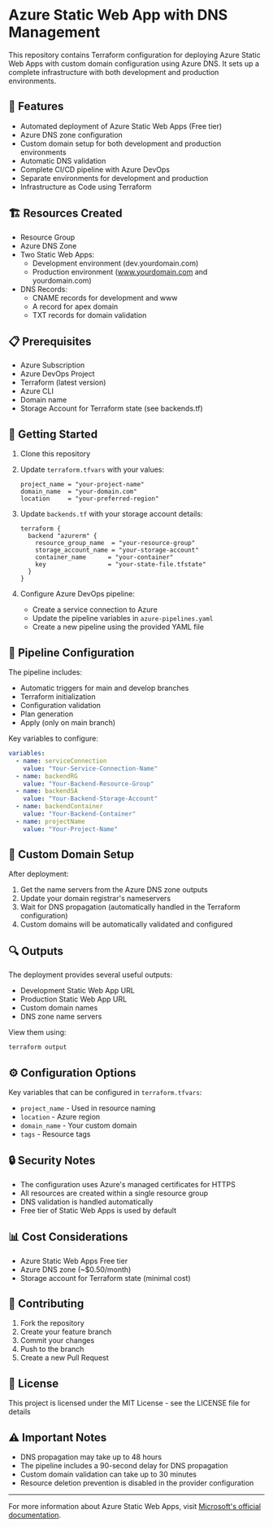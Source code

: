 # Azure Static Web App with DNS Management

This repository contains Terraform configuration for deploying Azure Static Web Apps with custom domain configuration using Azure DNS. It sets up a complete infrastructure with both development and production environments.

## 🎯 Features

- Automated deployment of Azure Static Web Apps (Free tier)
- Azure DNS zone configuration
- Custom domain setup for both development and production environments
- Automatic DNS validation
- Complete CI/CD pipeline with Azure DevOps
- Separate environments for development and production
- Infrastructure as Code using Terraform

## 🏗️ Resources Created

- Resource Group
- Azure DNS Zone
- Two Static Web Apps:
  - Development environment (dev.yourdomain.com)
  - Production environment (www.yourdomain.com and yourdomain.com)
- DNS Records:
  - CNAME records for development and www
  - A record for apex domain
  - TXT records for domain validation

## 📋 Prerequisites

- Azure Subscription
- Azure DevOps Project
- Terraform (latest version)
- Azure CLI
- Domain name
- Storage Account for Terraform state (see backends.tf)

## 🚀 Getting Started

1. Clone this repository
2. Update `terraform.tfvars` with your values:
   ```hcl
   project_name = "your-project-name"
   domain_name  = "your-domain.com"
   location     = "your-preferred-region"
   ```

3. Update `backends.tf` with your storage account details:
   ```hcl
   terraform {
     backend "azurerm" {
       resource_group_name  = "your-resource-group"
       storage_account_name = "your-storage-account"
       container_name      = "your-container"
       key                 = "your-state-file.tfstate"
     }
   }
   ```

4. Configure Azure DevOps pipeline:
   - Create a service connection to Azure
   - Update the pipeline variables in `azure-pipelines.yaml`
   - Create a new pipeline using the provided YAML file

## 🔧 Pipeline Configuration

The pipeline includes:
- Automatic triggers for main and develop branches
- Terraform initialization
- Configuration validation
- Plan generation
- Apply (only on main branch)

Key variables to configure:
```yaml
variables:
  - name: serviceConnection
    value: "Your-Service-Connection-Name"
  - name: backendRG
    value: "Your-Backend-Resource-Group"
  - name: backendSA
    value: "Your-Backend-Storage-Account"
  - name: backendContainer
    value: "Your-Backend-Container"
  - name: projectName
    value: "Your-Project-Name"
```

## 📝 Custom Domain Setup

After deployment:
1. Get the name servers from the Azure DNS zone outputs
2. Update your domain registrar's nameservers
3. Wait for DNS propagation (automatically handled in the Terraform configuration)
4. Custom domains will be automatically validated and configured

## 🔍 Outputs

The deployment provides several useful outputs:
- Development Static Web App URL
- Production Static Web App URL
- Custom domain names
- DNS zone name servers

View them using:
```bash
terraform output
```

## ⚙️ Configuration Options

Key variables that can be configured in `terraform.tfvars`:
- `project_name` - Used in resource naming
- `location` - Azure region
- `domain_name` - Your custom domain
- `tags` - Resource tags

## 🔒 Security Notes

- The configuration uses Azure's managed certificates for HTTPS
- All resources are created within a single resource group
- DNS validation is handled automatically
- Free tier of Static Web Apps is used by default

## 📊 Cost Considerations

- Azure Static Web Apps Free tier
- Azure DNS zone (~$0.50/month)
- Storage account for Terraform state (minimal cost)

## 🤝 Contributing

1. Fork the repository
2. Create your feature branch
3. Commit your changes
4. Push to the branch
5. Create a new Pull Request

## 📜 License

This project is licensed under the MIT License - see the LICENSE file for details

## ⚠️ Important Notes

- DNS propagation may take up to 48 hours
- The pipeline includes a 90-second delay for DNS propagation
- Custom domain validation can take up to 30 minutes
- Resource deletion prevention is disabled in the provider configuration

---

For more information about Azure Static Web Apps, visit [Microsoft's official documentation](https://docs.microsoft.com/azure/static-web-apps/).